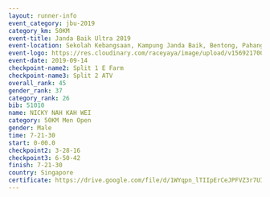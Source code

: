 ```yaml
---
layout: runner-info 
event_category: jbu-2019 
category_km: 50KM 
event-title: Janda Baik Ultra 2019
event-location: Sekolah Kebangsaan, Kampung Janda Baik, Bentong, Pahang, Malaysia 
event-logo: https://res.cloudinary.com/raceyaya/image/upload/v1569217009/logo/janda-baik_vch1pc.jpg 
event-date: 2019-09-14 
checkpoint-name2: Split 1 E Farm 
checkpoint-name3: Split 2 ATV 
overall_rank: 45
gender_rank: 37
category_rank: 26
bib: 51010
name: NICKY NAH KAH WEI
category: 50KM Men Open
gender: Male
time: 7-21-30
start: 0-00.0
checkpoint2: 3-28-16
checkpoint3: 6-50-42
finish: 7-21-30
country: Singapore
certificate: https://drive.google.com/file/d/1WYqpn_lTIIpErCeJPFVZ3r7UIy5EfcT_/view?usp=sharing
---
```


